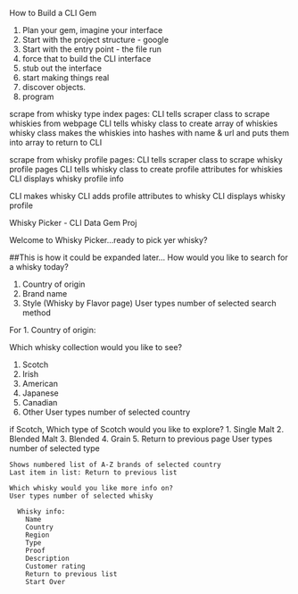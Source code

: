 How to Build a CLI Gem

1. Plan your gem, imagine your interface
2. Start with the project structure - google
3. Start with the entry point - the file run
4. force that to build the CLI interface
5. stub out the interface
6. start making things real
7. discover objects.
8. program

scrape from whisky type index pages:
  CLI tells scraper class to scrape whiskies from webpage
  CLI tells whisky class to create array of whiskies
  whisky class makes the whiskies into hashes with name & url and puts them into array to return to CLI

scrape from whisky profile pages:
  CLI tells scraper class to scrape whisky profile pages
  CLI tells whisky class to create profile attributes for whiskies
  CLI displays whisky profile info

CLI makes whisky
CLI adds profile attributes to whisky
CLI displays whisky profile

Whisky Picker - CLI Data Gem Proj

Welcome to Whisky Picker...ready to pick yer whisky?

##This is how it could be expanded later...
How would you like to search for a whisky today?
1. Country of origin
2. Brand name
3. Style (Whisky by Flavor page)
User types number of selected search method

For 1. Country of origin:


  Which whisky collection would you like to see?
  1. Scotch
  2. Irish
  3. American
  4. Japanese
  5. Canadian
  6. Other
  User types number of selected country

   if Scotch,
    Which type of Scotch would you like to explore?
    1. Single Malt
    2. Blended Malt
    3. Blended
    4. Grain
    5. Return to previous page
    User types number of selected type

    Shows numbered list of A-Z brands of selected country
    Last item in list: Return to previous list

    Which whisky would you like more info on?
    User types number of selected whisky

      Whisky info:
        Name
        Country
        Region
        Type
        Proof
        Description
        Customer rating
        Return to previous list
        Start Over
